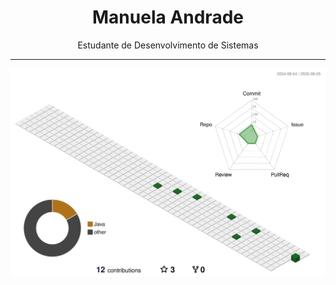 <h1 align="center">Manuela Andrade</h1>

<p align="center">
  Estudante de Desenvolvimento de Sistemas
</p>

---


![](./profile-3d-contrib/profile-green.svg)

